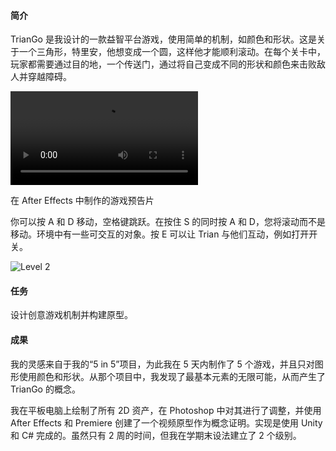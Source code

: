 #### 简介

TrianGo 是我设计的一款益智平台游戏，使用简单的机制，如颜色和形状。这是关于一个三角形，特里安，他想变成一个圆，这样他才能顺利滚动。在每个关卡中，玩家都需要通过目的地，一个传送门，通过将自己变成不同的形状和颜色来击败敌人并穿越障碍。

<div class="video-wrapper">
  <video controls>
    <source src="./assets/img/triango-demo.mp4" type="video/mp4">
  </video>
  <p class="col-xs-12 caption">在 After Effects 中制作的游戏预告片</p>
</div>

你可以按 A 和 D 移动，空格键跳跃。在按住 S 的同时按 A 和 D，您将滚动而不是移动。环境中有一些可交互的对象。按 E 可以让 Trian 与他们互动，例如打开开关。

![Level 2](./assets/img/tg-2.png 'Level 2')

#### 任务

设计创意游戏机制并构建原型。

#### 成果

我的灵感来自于我的“5 in 5”项目，为此我在 5 天内制作了 5 个游戏，并且只对图形使用颜色和形状。从那个项目中，我发现了最基本元素的无限可能，从而产生了 TrianGo 的概念。

我在平板电脑上绘制了所有 2D 资产，在 Photoshop 中对其进行了调整，并使用 After Effects 和 Premiere 创建了一个视频原型作为概念证明。实现是使用 Unity 和 C# 完成的。虽然只有 2 周的时间，但我在学期末设法建立了 2 个级别。
